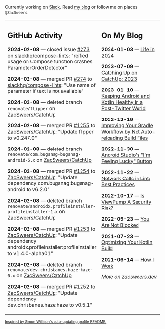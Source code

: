 Currently working on [Slack](https://slack.com/). Read [my blog](https://zacsweers.dev/) or follow me on places `@ZacSweers`.

<table><tr><td valign="top" width="60%">

## GitHub Activity
<!-- githubActivity starts -->
**2024-02-08** — closed issue [#273](https://github.com/slackhq/compose-lints/issues/273) on [slackhq/compose-lints](https://github.com/slackhq/compose-lints): "reified usage on Compose function crashes ParameterOrderDetector"

**2024-02-08** — merged PR [#274](https://github.com/slackhq/compose-lints/pull/274) to [slackhq/compose-lints](https://github.com/slackhq/compose-lints): "Use name of parameter if text is not available"

**2024-02-08** — deleted branch `renovate/flipper` on [ZacSweers/CatchUp](https://github.com/ZacSweers/CatchUp)

**2024-02-08** — merged PR [#1255](https://github.com/ZacSweers/CatchUp/pull/1255) to [ZacSweers/CatchUp](https://github.com/ZacSweers/CatchUp): "Update flipper to v0.247.0"

**2024-02-08** — deleted branch `renovate/com.bugsnag-bugsnag-android-6.x` on [ZacSweers/CatchUp](https://github.com/ZacSweers/CatchUp)

**2024-02-08** — merged PR [#1254](https://github.com/ZacSweers/CatchUp/pull/1254) to [ZacSweers/CatchUp](https://github.com/ZacSweers/CatchUp): "Update dependency com.bugsnag:bugsnag-android to v6.2.0"

**2024-02-08** — deleted branch `renovate/androidx.profileinstaller-profileinstaller-1.x` on [ZacSweers/CatchUp](https://github.com/ZacSweers/CatchUp)

**2024-02-08** — merged PR [#1253](https://github.com/ZacSweers/CatchUp/pull/1253) to [ZacSweers/CatchUp](https://github.com/ZacSweers/CatchUp): "Update dependency androidx.profileinstaller:profileinstaller to v1.4.0-alpha01"

**2024-02-08** — deleted branch `renovate/dev.chrisbanes.haze-haze-0.x` on [ZacSweers/CatchUp](https://github.com/ZacSweers/CatchUp)

**2024-02-08** — merged PR [#1252](https://github.com/ZacSweers/CatchUp/pull/1252) to [ZacSweers/CatchUp](https://github.com/ZacSweers/CatchUp): "Update dependency dev.chrisbanes.haze:haze to v0.5.1"
<!-- githubActivity ends -->
</td><td valign="top" width="40%">

## On My Blog
<!-- blog starts -->
**2024-01-03** — [Life in 2024](https://www.zacsweers.dev/life-in-2024/)

**2023-07-09** — [Catching Up on CatchUp: 2023](https://www.zacsweers.dev/catching-up-on-catchup-2023/)

**2023-01-10** — [Keeping Android and Kotlin Healthy in a Post-Twitter World](https://www.zacsweers.dev/keeping-android-healthy/)

**2022-12-19** — [Improving Your Gradle Workflow by Not Auto-reloading Build Files](https://www.zacsweers.dev/improving-your-workflow-by-not-auto-reloading-build-files/)

**2022-11-30** — [Android Studio's "I'm Feeling Lucky" Button](https://www.zacsweers.dev/android-studios-im-feeling-lucky-button/)

**2022-11-22** — [Network Calls in Lint: Best Practices](https://www.zacsweers.dev/network-calls-in-lint-best-practices/)

**2022-10-17** — [Is ViewPump A Security Risk?](https://www.zacsweers.dev/is-viewpump-a-security-risk/)

**2022-05-23** — [You Are Not Blocked](https://www.zacsweers.dev/you-are-not-blocked/)

**2021-07-23** — [Optimizing Your Kotlin Build](https://www.zacsweers.dev/optimizing-your-kotlin-build/)

**2021-06-14** — [How I Work](https://www.zacsweers.dev/how-i-work/)
<!-- blog ends -->
_More on [zacsweers.dev](https://zacsweers.dev/)_
</td></tr></table>

<sub><a href="https://simonwillison.net/2020/Jul/10/self-updating-profile-readme/">Inspired by Simon Willison's auto-updating profile README.</a></sub>